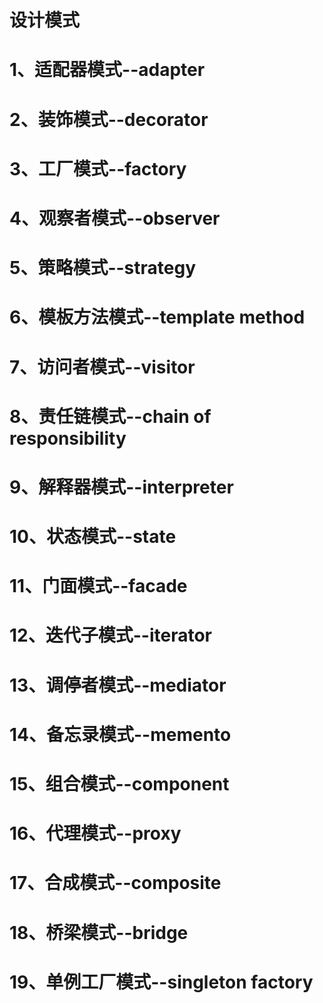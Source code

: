 # 设计模式
# 1、适配器模式--adapter
# 2、装饰模式--decorator
# 3、工厂模式--factory
# 4、观察者模式--observer
# 5、策略模式--strategy
# 6、模板方法模式--template method
# 7、访问者模式--visitor
# 8、责任链模式--chain of responsibility
# 9、解释器模式--interpreter
# 10、状态模式--state
# 11、门面模式--facade
# 12、迭代子模式--iterator
# 13、调停者模式--mediator
# 14、备忘录模式--memento
# 15、组合模式--component
# 16、代理模式--proxy
# 17、合成模式--composite
# 18、桥梁模式--bridge
# 19、单例工厂模式--singleton factory






